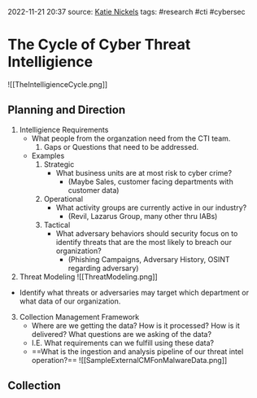 2022-11-21 20:37
source: [Katie Nickels](https://www.youtube.com/watch?v=J7e74QLVxCk)
tags: #research #cti #cybersec


# The Cycle of Cyber Threat Intelligience

![[TheIntelligienceCycle.png]]

## Planning and Direction

1. Intelligience Requirements
	- What people from the organzation need from the CTI team.
		1. Gaps or Questions that need to be addressed.
	- Examples
		1. Strategic
			 - What business units are at most risk to cyber crime?
				 - (Maybe Sales, customer facing departments with customer data)
		 2. Operational
			 - What activity groups are currently active in our industry?
				 - (Revil, Lazarus Group, many other thru IABs)
		 3. Tactical
			 - What adversary behaviors should security focus on to identify threats that are the most likely to breach our organization?
				 - (Phishing Campaigns, Adversary History, OSINT regarding adversary)
2. Threat Modeling
 ![[ThreatModeling.png]]
- Identify what threats or adversaries may target which department or what data of our organization.

3. Collection Management Framework
	 - Where are we getting the data? How is it processed? How is it delivered? What questions are we asking of the data?
	 - I.E. What requirements can we fulfill using these data?
	 - ==What is the ingestion and analysis pipeline of our threat intel operation?==
	 ![[SampleExternalCMFonMalwareData.png]]

## Collection

